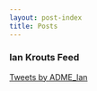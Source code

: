 ```yaml
---
layout: post-index
title: Posts
---
```

<div class="row">
   <div class="col-md-4"></div>
   <div class="container">
      <div class="col-md-4">
         <div class="panel panel-danger">
            <div class="panel-heading">
               <h3 class="panel-title"><i class="fa fa-twitter-square" aria-hidden="true"></i>
                  Ian Krouts Feed
               </h3>
            </div>
            <div class="panel-body">
             <a class="twitter-timeline" href="https://twitter.com/ADME_Ian?ref_src=twsrc%5Etfw">Tweets by ADME_Ian</a> <script async src="https://platform.twitter.com/widgets.js"                charset="utf-8"></script>  
            </div>
         </div>
      </div>
   </div>
   <div class="col-md-4">
   </div>
</div>
<script async src="//platform.twitter.com/widgets.js" charset="utf-8"></script>
<link href="https://maxcdn.bootstrapcdn.com/bootstrap/3.3.7/css/bootstrap.min.css" rel="stylesheet">
<script src="https://maxcdn.bootstrapcdn.com/bootstrap/3.3.7/js/bootstrap.min.js"></script>
<link href="https://maxcdn.bootstrapcdn.com/font-awesome/4.7.0/css/font-awesome.min.css" rel="stylesheet">
